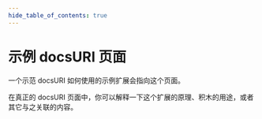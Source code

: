 ```yaml
---
hide_table_of_contents: true
---
```


# 示例 docsURI 页面

一个示范 docsURI 如何使用的示例扩展会指向这个页面。

在真正的 docsURI 页面中，你可以解释一下这个扩展的原理、积木的用途，或者其它与之关联的内容。
